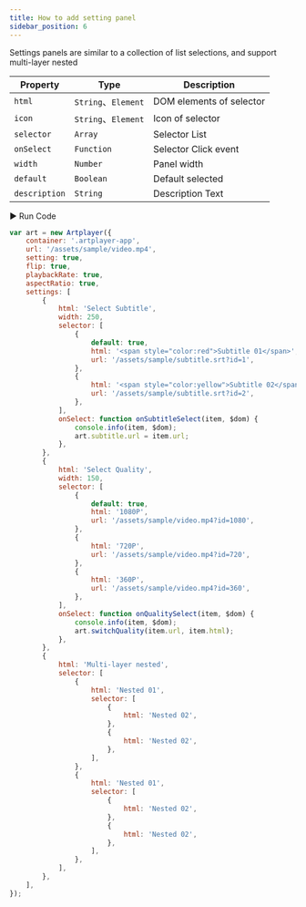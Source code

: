 ```yaml
---
title: How to add setting panel
sidebar_position: 6
---
```


Settings panels are similar to a collection of list selections, and support multi-layer nested

| Property      | Type                | Description              |
| ------------- | ------------------- | ------------------------ |
| `html`        | `String`、`Element` | DOM elements of selector |
| `icon`        | `String`、`Element` | Icon of selector         |
| `selector`    | `Array`             | Selector List            |
| `onSelect`    | `Function`          | Selector Click event     |
| `width`       | `Number`            | Panel width              |
| `default`     | `Boolean`           | Default selected         |
| `description` | `String`            | Description Text         |

<div className="run-code">▶ Run Code</div>

```js
var art = new Artplayer({
    container: '.artplayer-app',
    url: '/assets/sample/video.mp4',
    setting: true,
    flip: true,
    playbackRate: true,
    aspectRatio: true,
    settings: [
        {
            html: 'Select Subtitle',
            width: 250,
            selector: [
                {
                    default: true,
                    html: '<span style="color:red">Subtitle 01</span>',
                    url: '/assets/sample/subtitle.srt?id=1',
                },
                {
                    html: '<span style="color:yellow">Subtitle 02</span>',
                    url: '/assets/sample/subtitle.srt?id=2',
                },
            ],
            onSelect: function onSubtitleSelect(item, $dom) {
                console.info(item, $dom);
                art.subtitle.url = item.url;
            },
        },
        {
            html: 'Select Quality',
            width: 150,
            selector: [
                {
                    default: true,
                    html: '1080P',
                    url: '/assets/sample/video.mp4?id=1080',
                },
                {
                    html: '720P',
                    url: '/assets/sample/video.mp4?id=720',
                },
                {
                    html: '360P',
                    url: '/assets/sample/video.mp4?id=360',
                },
            ],
            onSelect: function onQualitySelect(item, $dom) {
                console.info(item, $dom);
                art.switchQuality(item.url, item.html);
            },
        },
        {
            html: 'Multi-layer nested',
            selector: [
                {
                    html: 'Nested 01',
                    selector: [
                        {
                            html: 'Nested 02',
                        },
                        {
                            html: 'Nested 02',
                        },
                    ],
                },
                {
                    html: 'Nested 01',
                    selector: [
                        {
                            html: 'Nested 02',
                        },
                        {
                            html: 'Nested 02',
                        },
                    ],
                },
            ],
        },
    ],
});
```

